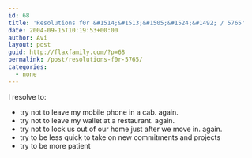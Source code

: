 ```yaml
---
id: 68
title: 'Resolutions f0r &#1514;&#1513;&#1505;&#1524;&#1492; / 5765'
date: 2004-09-15T10:19:53+00:00
author: Avi
layout: post
guid: http://flaxfamily.com/?p=68
permalink: /post/resolutions-f0r-5765/
categories:
  - none
---
```

I resolve to:

  * try not to leave my mobile phone in a cab. again.
  * try not to leave my wallet at a restaurant. again.
  * try not to lock us out of our home just after we move in. again.
  * try to be less quick to take on new commitments and projects
  * try to be more patient